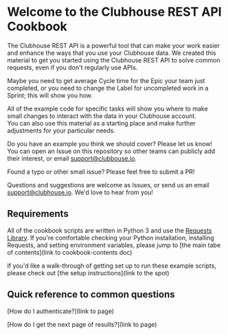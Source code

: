 # Welcome to the Clubhouse REST API Cookbook
The Clubhouse REST API is a powerful tool that can make your work easier and enhance the ways that you use your Clubhouse data. 
We created this material to get you started using the Clubhouse REST API to solve common requests, even if you don't regularly use APIs.

Maybe you need to get average Cycle time for the Epic your team just completed, or you need to change the Label for uncompleted work in a Sprint; this will show you how.

All of the example code for specific tasks will show you where to make small changes to interact with the data in your Clubhouse account.  
You can also use this material as a starting place and make further adjustments for your particular needs.


Do you have an example you think we should cover? Please let us know! You can open an Issue on this repository so other teams can publicly add their interest, or email support@clubbouse.io.

Found a typo or other small issue? Please feel free to submit a PR!

Questions and suggestions are welcome as Issues, or send us an email support@clubhouse.io. We'd love to hear from you!

## Requirements
All of the cookbook scripts are written in Python 3 and use the [Requests Library](http://docs.python-requests.org/en/master/).
If you're comfortable checking your Python installation, installing Requests, and setting environment variables, please jump to [the main tabe of contents](link to cookbook-contents doc)

If you'd like a walk-through of getting set up to run these example scripts, please check out [the setup instructions](link to the spot)

## Quick reference to common questions

[How do I authenticate?](link to page)

[How do I get the next page of results?](link to page)

